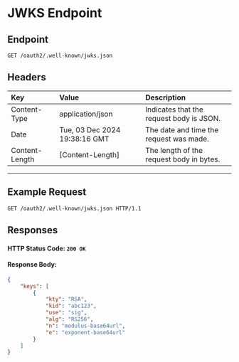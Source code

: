 # JWKS Endpoint

## Endpoint
```http
GET /oauth2/.well-known/jwks.json
```

## Headers
| Key             | Value                         | Description                               |
| :-------------- | :---------------------------- | :---------------------------------------- |
| Content-Type    | application/json              | Indicates that the request body is JSON.  |
| Date            | Tue, 03 Dec 2024 19:38:16 GMT | The date and time the request was made.   |
| Content-Length  | [Content-Length]              | The length of the request body in bytes.  |

---

## Example Request
```http
GET /oauth2/.well-known/jwks.json HTTP/1.1
```

## Responses

#### HTTP Status Code: `200 OK`
#### Response Body:
```json
{
    "keys": [
        {
            "kty": "RSA",
            "kid": "abc123",
            "use": "sig",
            "alg": "RS256",
            "n": "modulus-base64url",
            "e": "exponent-base64url"
        }
    ]
}
```